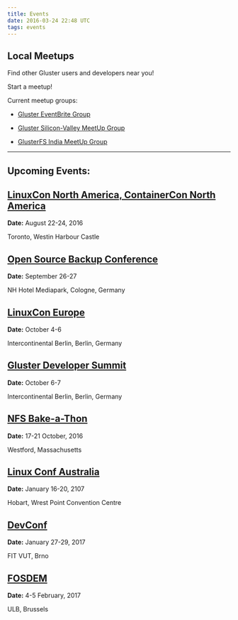 ```yaml
---
title: Events
date: 2016-03-24 22:48 UTC
tags: events
---
```

Local Meetups
------------
Find other Gluster users and developers near you!


Start a meetup! 

Current meetup groups: 



* [Gluster EventBrite Group](http://gluster.eventbrite.com/)


* [Gluster Silicon-Valley MeetUp Group](http://www.meetup.com/GlusterFS-Silicon-Valley/)


* [GlusterFS India MeetUp Group](http://www.meetup.com/glusterfs-India/)

---------


Upcoming Events:
------------

[LinuxCon North America, ContainerCon North America](http://events.linuxfoundation.org/events/linuxcon-north-america)
-------------
<b>Date:</b> August 22-24, 2016

Toronto, Westin Harbour Castle


[Open Source Backup Conference](http://osbconf.org)
-------------
<b>Date:</b> September 26-27

NH Hotel Mediapark, Cologne, Germany


[LinuxCon Europe](http://events.linuxfoundation.org/events/linuxcon-europe)
-------------
<b>Date:</b> October 4-6 

Intercontinental Berlin, Berlin, Germany 


[Gluster Developer Summit](https://www.gluster.org/events/summit2016/)
-------------
<b>Date:</b> October 6-7

Intercontinental Berlin, Berlin, Germany 


[NFS Bake-a-Thon](http://nfsv4bat.org)
-------------
<b>Date:</b>  17-21 October, 2016

Westford, Massachusetts


[Linux Conf Australia](https://hobart.lca2017.org/)
-------------
<b>Date:</b> January 16-20, 2107

Hobart, Wrest Point Convention Centre


[DevConf](http://devconf.cz/)
-------------
<b>Date:</b> January 27-29, 2017

FIT VUT, Brno


[FOSDEM](https://fosdem.org/2017/)
-------------
<b>Date:</b> 4-5 February, 2017

ULB, Brussels


